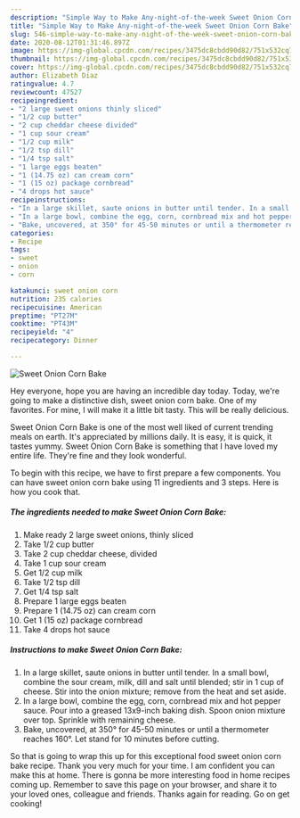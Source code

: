 ```yaml
---
description: "Simple Way to Make Any-night-of-the-week Sweet Onion Corn Bake"
title: "Simple Way to Make Any-night-of-the-week Sweet Onion Corn Bake"
slug: 546-simple-way-to-make-any-night-of-the-week-sweet-onion-corn-bake
date: 2020-08-12T01:31:46.897Z
image: https://img-global.cpcdn.com/recipes/3475dc8cbdd90d82/751x532cq70/sweet-onion-corn-bake-recipe-main-photo.jpg
thumbnail: https://img-global.cpcdn.com/recipes/3475dc8cbdd90d82/751x532cq70/sweet-onion-corn-bake-recipe-main-photo.jpg
cover: https://img-global.cpcdn.com/recipes/3475dc8cbdd90d82/751x532cq70/sweet-onion-corn-bake-recipe-main-photo.jpg
author: Elizabeth Diaz
ratingvalue: 4.7
reviewcount: 47527
recipeingredient:
- "2 large sweet onions thinly sliced"
- "1/2 cup butter"
- "2 cup cheddar cheese divided"
- "1 cup sour cream"
- "1/2 cup milk"
- "1/2 tsp dill"
- "1/4 tsp salt"
- "1 large eggs beaten"
- "1 (14.75 oz) can cream corn"
- "1 (15 oz) package cornbread"
- "4 drops hot sauce"
recipeinstructions:
- "In a large skillet, saute onions in butter until tender. In a small bowl, combine the sour cream, milk, dill and salt until blended; stir in 1 cup of cheese. Stir into the onion mixture; remove from the heat and set aside."
- "In a large bowl, combine the egg, corn, cornbread mix and hot pepper sauce. Pour into a greased 13x9-inch baking dish. Spoon onion mixture over top. Sprinkle with remaining cheese."
- "Bake, uncovered, at 350° for 45-50 minutes or until a thermometer reaches 160°. Let stand for 10 minutes before cutting."
categories:
- Recipe
tags:
- sweet
- onion
- corn

katakunci: sweet onion corn 
nutrition: 235 calories
recipecuisine: American
preptime: "PT27M"
cooktime: "PT43M"
recipeyield: "4"
recipecategory: Dinner

---
```



![Sweet Onion Corn Bake](https://img-global.cpcdn.com/recipes/3475dc8cbdd90d82/751x532cq70/sweet-onion-corn-bake-recipe-main-photo.jpg)

Hey everyone, hope you are having an incredible day today. Today, we're going to make a distinctive dish, sweet onion corn bake. One of my favorites. For mine, I will make it a little bit tasty. This will be really delicious.

Sweet Onion Corn Bake is one of the most well liked of current trending meals on earth. It's appreciated by millions daily. It is easy, it is quick, it tastes yummy. Sweet Onion Corn Bake is something that I have loved my entire life. They're fine and they look wonderful.




To begin with this recipe, we have to first prepare a few components. You can have sweet onion corn bake using 11 ingredients and 3 steps. Here is how you cook that.

<!--inarticleads1-->

##### The ingredients needed to make Sweet Onion Corn Bake:

1. Make ready 2 large sweet onions, thinly sliced
1. Take 1/2 cup butter
1. Take 2 cup cheddar cheese, divided
1. Take 1 cup sour cream
1. Get 1/2 cup milk
1. Take 1/2 tsp dill
1. Get 1/4 tsp salt
1. Prepare 1 large eggs beaten
1. Prepare 1 (14.75 oz) can cream corn
1. Get 1 (15 oz) package cornbread
1. Take 4 drops hot sauce




<!--inarticleads2-->

##### Instructions to make Sweet Onion Corn Bake:

1. In a large skillet, saute onions in butter until tender. In a small bowl, combine the sour cream, milk, dill and salt until blended; stir in 1 cup of cheese. Stir into the onion mixture; remove from the heat and set aside.
1. In a large bowl, combine the egg, corn, cornbread mix and hot pepper sauce. Pour into a greased 13x9-inch baking dish. Spoon onion mixture over top. Sprinkle with remaining cheese.
1. Bake, uncovered, at 350° for 45-50 minutes or until a thermometer reaches 160°. Let stand for 10 minutes before cutting.




So that is going to wrap this up for this exceptional food sweet onion corn bake recipe. Thank you very much for your time. I am confident you can make this at home. There is gonna be more interesting food in home recipes coming up. Remember to save this page on your browser, and share it to your loved ones, colleague and friends. Thanks again for reading. Go on get cooking!
